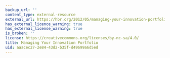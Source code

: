 ```yaml
---
backup_url: ''
content_type: external-resource
external_url: https://hbr.org/2012/05/managing-your-innovation-portfolio
has_external_licence_warning: true
has_external_license_warning: true
is_broken: ''
license: https://creativecommons.org/licenses/by-nc-sa/4.0/
title: Managing Your Innovation Portfolio
uid: aaacec27-2e84-43d2-b35f-d49699a6d5ed
---
```

